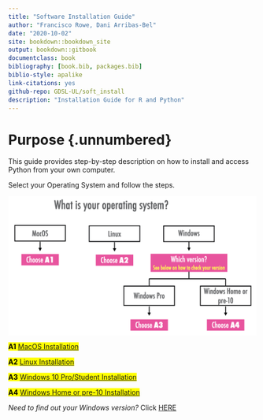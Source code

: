 ```yaml
--- 
title: "Software Installation Guide"
author: "Francisco Rowe, Dani Arribas-Bel"
date: "2020-10-02"
site: bookdown::bookdown_site
output: bookdown::gitbook
documentclass: book
bibliography: [book.bib, packages.bib]
biblio-style: apalike
link-citations: yes
github-repo: GDSL-UL/soft_install
description: "Installation Guide for R and Python"
---
```


# Purpose {.unnumbered}

This guide provides step-by-step description on how to install and access Python from your own computer. 

Select your Operating System and follow the steps.

<img src="figs/intro/tree.jpeg" width="1294" style="display: block; margin: auto;" />


<mark> **A1** [MacOS Installation](mac.html) </mark>

<mark> **A2** [Linux Installation](linux.html) </mark>

<mark> **A3** [Windows 10 Pro/Student Installation](win10pro.html) </mark>

<mark> **A4** [Windows Home or pre-10 Installation](otherwin.html) </mark>

*Need to find out your Windows version?* Click [HERE](windows-version)

